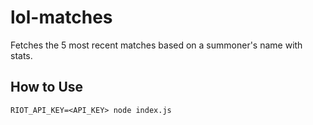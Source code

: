 # lol-matches
Fetches the 5 most recent matches based on a summoner's name with stats.

## How to Use
```
RIOT_API_KEY=<API_KEY> node index.js
```

